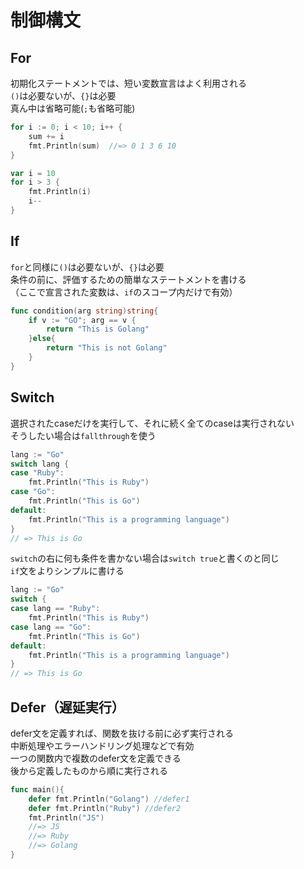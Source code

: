 # 制御構文

## For

初期化ステートメントでは、短い変数宣言はよく利用される  
`()`は必要ないが、`{}`は必要  
真ん中は省略可能(`;`も省略可能)
```go
for i := 0; i < 10; i++ {
    sum += i
    fmt.Println(sum)  //=> 0 1 3 6 10
}

var i = 10
for i > 3 {
    fmt.Println(i)
    i--
}
```

## If

`for`と同様に`()`は必要ないが、`{}`は必要  
条件の前に、評価するための簡単なステートメントを書ける  
（ここで宣言された変数は、`if`のスコープ内だけで有効）
```go
func condition(arg string)string{
    if v := "GO"; arg == v {
        return "This is Golang"
    }else{
        return "This is not Golang"
    }
}
```

## Switch

選択されたcaseだけを実行して、それに続く全てのcaseは実行されない  
そうしたい場合は`fallthrough`を使う
```go
lang := "Go"
switch lang {
case "Ruby":
    fmt.Println("This is Ruby")
case "Go":
    fmt.Println("This is Go")
default:
    fmt.Println("This is a programming language")
}
// => This is Go
```
`switch`の右に何も条件を書かない場合は`switch true`と書くのと同じ  
`if`文をよりシンプルに書ける
```go
lang := "Go"
switch {
case lang == "Ruby":
    fmt.Println("This is Ruby")
case lang == "Go":
    fmt.Println("This is Go")
default:
    fmt.Println("This is a programming language")
}
// => This is Go
```

## Defer（遅延実行）

defer文を定義すれば、関数を抜ける前に必ず実行される  
中断処理やエラーハンドリング処理などで有効  
一つの関数内で複数のdefer文を定義できる  
後から定義したものから順に実行される
```go
func main(){
    defer fmt.Println("Golang") //defer1
    defer fmt.Println("Ruby") //defer2
    fmt.Println("JS") 
    //=> JS
    //=> Ruby
    //=> Golang
}
```
